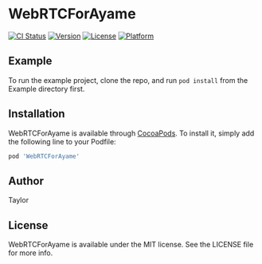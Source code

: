 # WebRTCForAyame

[![CI Status](https://img.shields.io/travis/zhangs1992@126.com/WebRTCForAyame.svg?style=flat)](https://travis-ci.org/zhangs1992@126.com/WebRTCForAyame)
[![Version](https://img.shields.io/cocoapods/v/WebRTCForAyame.svg?style=flat)](https://cocoapods.org/pods/WebRTCForAyame)
[![License](https://img.shields.io/cocoapods/l/WebRTCForAyame.svg?style=flat)](https://cocoapods.org/pods/WebRTCForAyame)
[![Platform](https://img.shields.io/cocoapods/p/WebRTCForAyame.svg?style=flat)](https://cocoapods.org/pods/WebRTCForAyame)

## Example

To run the example project, clone the repo, and run `pod install` from the Example directory first.


## Installation

WebRTCForAyame is available through [CocoaPods](https://cocoapods.org). To install
it, simply add the following line to your Podfile:

```ruby
pod 'WebRTCForAyame'
```

## Author

Taylor

## License

WebRTCForAyame is available under the MIT license. See the LICENSE file for more info.
